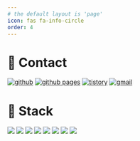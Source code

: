 ```yaml
---
# the default layout is 'page'
icon: fas fa-info-circle
order: 4
---
```

# 💬 Contact 
 
<div>

<a href="https://github.com/lyw1217"><img src="http://img.shields.io/badge/Github-darkgreen?style=for-the-badge&logo=github&link=https://github.com/lyw1217" alt="github"></a>
<a href="https://lyw1217.github.io/"><img src="http://img.shields.io/badge/GithubPage-gray?style=for-the-badge&logo=Github Pages&link=https://lyw1217.github.io/" alt="github pages"></a>
<a href="https://young-cow.tistory.com"><img src="http://img.shields.io/badge/-Tech%20blog-black?style=for-the-badge&logo=Tistory&link=https://young-cow.tistory.com" alt="tistory"></a> <a href="mailto:mvl100d@gmail.com"><img src="https://img.shields.io/badge/Gmail-EA4335?style=for-the-badge&logo=Gmail&logoColor=white&link=mailto:mvl100d@gmail.com" alt="gmail"></a>



</div>

# 🔭 Stack

<div>
<img src="https://img.shields.io/badge/c-A8B9CC?style=for-the-badge&logo=c&logoColor=white"> <img src="https://img.shields.io/badge/python-3776AB?style=for-the-badge&logo=python&logoColor=white"> <img src="https://img.shields.io/badge/go-00ADD8?style=for-the-badge&logo=go&logoColor=white"> <img src="https://img.shields.io/badge/docker-2496ED?style=for-the-badge&logo=docker&logoColor=white"> <img src="https://img.shields.io/badge/kubernetes-326CE5?style=for-the-badge&logo=kubernetes&logoColor=white"/> <img src="https://img.shields.io/badge/MariaDB-003545?style=for-the-badge&logo=MariaDB&logoColor=white"> <img src="https://img.shields.io/badge/git-F05032?style=for-the-badge&logo=git&logoColor=white"> <img src="https://img.shields.io/badge/Linux-FCC624?style=for-the-badge&logo=Linux&logoColor=black">
</div>
